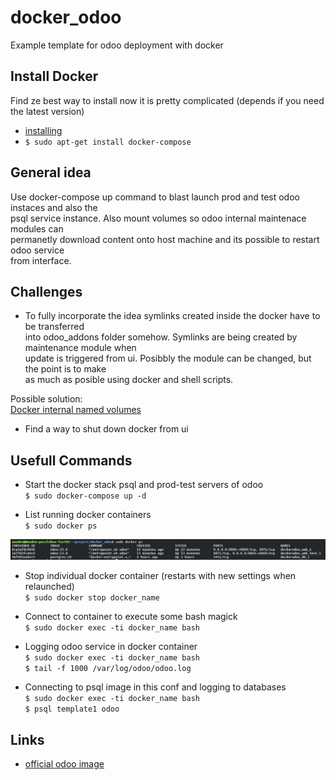 # docker_odoo
Example template for odoo deployment with docker

## Install Docker

Find ze best way to install now it is pretty complicated (depends if you need the latest version)  
* [installing](https://www.digitalocean.com/community/tutorials/how-to-install-and-use-docker-on-ubuntu-18-04)  
* `$ sudo apt-get install docker-compose`  

## General idea

Use docker-compose up command to blast launch prod and test odoo instaces and also the  
psql service instance. Also mount volumes so odoo internal maintenace modules can  
permanetly download content onto host machine and its possible to restart odoo service  
from interface.

## Challenges

* To fully incorporate the idea symlinks created inside the docker have to be transferred  
into odoo_addons folder somehow. Symlinks are being created by maintenance module when  
update is triggered from ui. Posibbly the module can be changed, but the point is to make  
as much as posible using docker and shell scripts.  

Possible solution:  
[Docker internal named volumes](https://devopsheaven.com/docker/docker-compose/volumes/2018/01/16/volumes-in-docker-compose.html)  

* Find a way to shut down docker from ui  



## Usefull Commands

* Start the docker stack psql and prod-test servers of odoo  
`$ sudo docker-compose up -d`  

* List running docker containers  
`$ sudo docker ps`  

![Alt text](src/img/containers.jpg?raw=true "Container List")

* Stop individual docker container (restarts with new settings when relaunched)  
`$ sudo docker stop docker_name`  

* Connect to container to execute some bash magick  
`$ sudo docker exec -ti docker_name bash`  

* Logging odoo service in docker container  
`$ sudo docker exec -ti docker_name bash`  
`$ tail -f 1000 /var/log/odoo/odoo.log`  

* Connecting to psql image in this conf and logging to databases  
`$ sudo docker exec -ti docker_name bash`  
`$ psql template1 odoo`  

## Links

* [official odoo image](https://hub.docker.com/_/odoo)  


